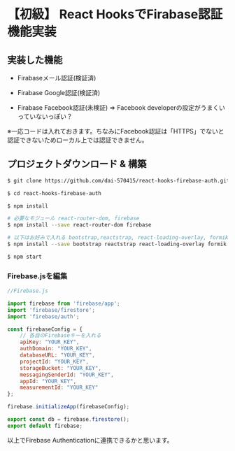 # 【初級】 React HooksでFirabase認証機能実装

## 実装した機能

- Firabaseメール認証(検証済)

- Firabase Google認証(検証済)

- Firabase Facebook認証(未検証) => Facebook developerの設定がうまくいっていないっぽい？

※一応コードは入れておきます。ちなみにFacebook認証は「HTTPS」でないと認証できないためローカル上では認証できません。

## プロジェクトダウンロード & 構築

```bash
$ git clone https://github.com/dai-570415/react-hooks-firebase-auth.git

$ cd react-hooks-firebase-auth

$ npm install

# 必要なモジュール react-router-dom, firebase
$ npm install --save react-router-dom firebase

# 以下はお好みで入れる bootstrap,reactstrap, react-loading-overlay, formik, yup
$ npm install --save bootstrap reactstrap react-loading-overlay formik yup

$ npm start
```

### Firebase.jsを編集

```js:Firebase.js
//Firebase.js

import firebase from 'firebase/app';
import 'firebase/firestore';
import 'firebase/auth';

const firebaseConfig = {
    // 各自のFirebaseキーを入れる
    apiKey: "YOUR_KEY",
    authDomain: "YOUR_KEY",
    databaseURL: "YOUR_KEY",
    projectId: "YOUR_KEY",
    storageBucket: "YOUR_KEY",
    messagingSenderId: "YOUR_KEY",
    appId: "YOUR_KEY",
    measurementId: "YOUR_KEY"
};

firebase.initializeApp(firebaseConfig);

export const db = firebase.firestore();
export default firebase;
```

以上でFirebase Authenticationに連携できるかと思います。
